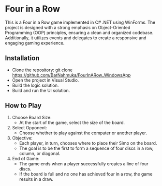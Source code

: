 # Four in a Row
This is a Four in a Row game implemented in C# .NET using WinForms.
The project is designed with a strong emphasis on Object-Oriented Programming (OOP) principles, ensuring a clean and organized codebase. 
Additionally, it utilizes events and delegates to create a responsive and engaging gaming experience.

## Installation
- Clone the repository: git clone https://github.com/BarNahmuka/FourInARow_WindowsApp
- Open the project in Visual Studio.
- Build the logic solution.
- Build and run the UI solution.

## How to Play
1. Choose Board Size:
    - At the start of the game, select the size of the board.
2. Select Opponent:
    - Choose whether to play against the computer or another player.
3. Objective:
    - Each player, in turn, chooses where to place their Simo on the board.
    - The goal is to be the first to form a sequence of four discs in a row, column, or diagonal.
4. End of Game:
    - The game ends when a player successfully creates a line of four discs.
    - If the board is full and no one has achieved four in a row, the game results in a draw.

